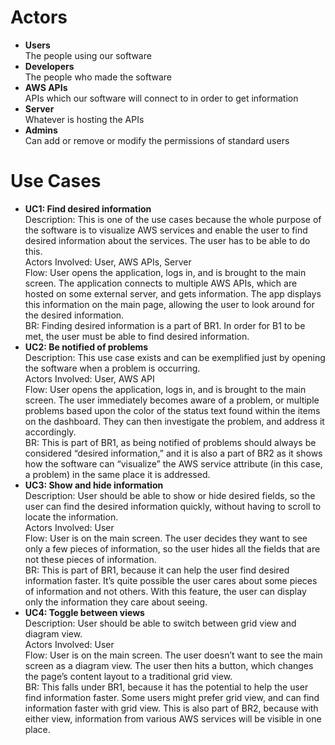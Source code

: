 # Actors
<ul>
<li><b>Users</b><br/>The people using our software</li>
<li><b>Developers</b><br/>The people who made the software</li>
<li><b>AWS APIs</b><br/>APIs which our software will connect to in order to get information</li>
<li><b>Server</b><br/>Whatever is hosting the APIs</li>
<li><b>Admins</b><br/>Can add or remove or modify the permissions of standard users</li>
</ul>

# Use Cases
<ul>
<li>
<b>UC1: Find desired information</b><br/>
Description: This is one of the use cases because the whole purpose of the software is to visualize AWS services and enable the user to find desired information about the services. The user has to be able to do this.<br/>
Actors Involved: User, AWS APIs, Server<br/>
Flow: User opens the application, logs in, and is brought to the main screen. The application connects to multiple AWS APIs, which are hosted on some external server, and gets information. The app displays this information on the main page, allowing the user to look around for the desired information.<br/>
BR: Finding desired information is a part of BR1. In order for B1 to be met, the user must be able to find desired information.<br/>
</li>
<li>
<b>UC2: Be notified of problems</b><br/>
Description: This use case exists and can be exemplified just by opening the software when a problem is occurring.<br/>
Actors Involved: User, AWS API<br/>
Flow: User opens the application, logs in, and is brought to the main screen.  The user immediately becomes aware of a problem, or multiple problems based upon the color of the status text found within the items on the dashboard.  They can then investigate the problem, and address it accordingly.<br/>
BR: This is part of BR1, as being notified of problems should always be considered “desired information,” and it is also a part of BR2 as it shows how the software can “visualize” the AWS service attribute (in this case, a problem) in the same place it is addressed.<br/>
</li>
<li>
<b>UC3: Show and hide information</b><br/>
Description: User should be able to show or hide desired fields, so the user can find the desired information quickly, without having to scroll to locate the information.<br/>
Actors Involved: User<br/>
Flow: User is on the main screen. The user decides they want to see only a few pieces of information, so the user hides all the fields that are not these pieces of information.<br/>
BR: This is part of BR1, because it can help the user find desired information faster. It’s quite possible the user cares about some pieces of information and not others. With this feature, the user can display only the information they care about seeing.<br/>
</li>
<li>
<b>UC4: Toggle between views</b><br/>
Description: User should be able to switch between grid view and diagram view.<br/>
Actors Involved: User<br/>
Flow: User is on the main screen. The user doesn’t want to see the main screen as a diagram view. The user then hits a button, which changes the page’s content layout to a traditional grid view.<br/>
BR: This falls under BR1, because it has the potential to help the user find information faster. Some users might prefer grid view, and can find information faster with grid view. This is also part of BR2, because with either view, information from various AWS services will be visible in one place.<br/>
</li>
</ul>
